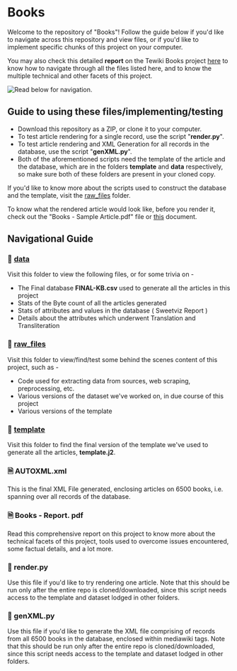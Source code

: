# Books

Welcome to the repository of "Books"! Follow the guide below if you'd like to navigate across this repository and view files, or if you'd like to implement specific chunks of this project on your computer.

You may also check this detailed **report** on the Tewiki Books project [here](https://github.com/indicwiki-iiit/Books/blob/main/Books%20-%20Report.pdf) to know how to navigate through all the files listed here, and to know the multiple technical and other facets of this project.

![Read below for navigation.](https://github.com/indicwiki-iiit/Books/tree/main/navigation.jpg?raw=true)
## Guide to using these files/implementing/testing

* Download this repository as a ZIP, or clone it to your computer.
* To test article rendering for a single record, use the script "**render.py**".
* To test article rendering and XML Generation for all records in the database, use the script "**genXML.py**".
* Both of the aforementioned scripts need the template of the article and the database, which are in the folders **template** and **data** respectively, so make sure both of these folders are present in your cloned copy.

If you'd like to know more about the scripts used to construct the database and the template, visit the [raw_files](https://github.com/indicwiki-iiit/Books/tree/main/raw_files) folder. 

To know what the rendered article would look like, before you render it, check out the "Books - Sample Article.pdf" file or [this](https://github.com/indicwiki-iiit/Books/blob/main/Books%20-%20Sample%20Article.pdf) document.

## Navigational Guide

### 📁 [data](https://github.com/indicwiki-iiit/Books/tree/main/data)
Visit this folder to view the following files, or for some trivia on - 
* The Final database **FINAL-KB.csv** used to generate all the articles in this project
* Stats of the Byte count of all the articles generated 
* Stats of attributes and values in the database ( Sweetviz Report )
* Details about the attributes which underwent Translation and Transliteration

### 📁 [raw_files](https://github.com/indicwiki-iiit/Books/tree/main/raw_files)
Visit this folder to view/find/test some behind the scenes content of this project, such as - 
* Code used for extracting data from sources, web scraping, preprocessing, etc.
* Various versions of the dataset we've worked on, in due course of this project
* Various versions of the template 

### 📁 [template](https://github.com/indicwiki-iiit/Books/tree/main/raw_files)
Visit this folder to find the final version of the template we've used to generate all the articles, **template.j2**.

### 🗎 AUTOXML.xml
This is the final XML File generated, enclosing articles on 6500 books, i.e. spanning over all records of the database.

### 🗎 Books - Report. pdf
Read this comprehensive report on this project to know more about the technical facets of this project, tools used to overcome issues encountered, some factual details, and a lot more.

### 📜 render.py
Use this file if you'd like to try rendering one article. Note that this should be run only after the entire repo is cloned/downloaded, since this script needs access to the template and dataset lodged in other folders.

### 📜 genXML.py
Use this file if you'd like to generate the XML file comprising of records from all 6500 books in the database, enclosed within mediawiki tags. Note that this should be run only after the entire repo is cloned/downloaded, since this script needs access to the template and dataset lodged in other folders.


